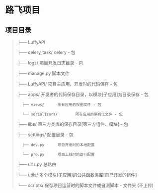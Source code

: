 # 路飞项目

## 项目目录

> ├── LuffyAPI
> 
> 	├── celery_task/		celery - 包
>	
> 	├── logs/		项目开发日志目录 - 包
>	
> 	├── manage.py		 脚本文件
>	
> 	├── LuffyAPI/		项目主应用，开发时的代码保存 - 包
>	
> 	├── apps/ 		开发者的代码保存目录，以模块[子应用]为目录保存 - 包
>	
> 		├── views/		所有应用的视图文件 - 包
> 			
> 		└── serializers/		所有应用的序列化文件 - 包
>	
> 	├── libs/		第三方类库的保存目录[第三方组件、模块] - 包
>	
> 	├── settings/		配置目录 - 包
>	
> 		├── dev.py		项目开发时的本地配置
> 			
> 		└── pro.py		项目上线时的运行配置
>	
> 	├── urls.py		总路由
>	
> 	└── utils/		多个模块[子应用]的公共函数类库[自己开发的组件]
>	
> 	└── scripts/		保存项目运营时的脚本文件或自测脚本 - 文件夹 (不上传)

